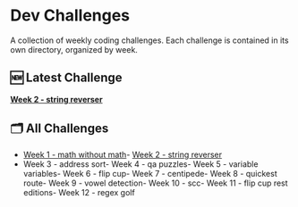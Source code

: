 # Dev Challenges

A collection of weekly coding challenges. Each challenge is contained in its own directory, organized by week.

## 🆕 Latest Challenge

**[Week 2 - string reverser](./week2_string_reverser)**

## 🗂️ All Challenges

- [Week 1 - math without math](./week1_math_without_math)- [Week 2 - string reverser](./week2_string_reverser)
- Week 3 - address sort- Week 4 - qa puzzles- Week 5 - variable variables- Week 6 - flip cup- Week 7 - centipede- Week 8 - quickest route- Week 9 - vowel detection- Week 10 - scc- Week 11 - flip cup rest editions- Week 12 - regex golf

